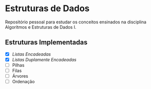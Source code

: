 # Estruturas de Dados

Repositório pessoal para estudar os conceitos ensinados na disciplina Algoritmos e Estruturas de Dados I.

## Estruturas Implementadas

- [x] *Listas Encadeadas*
- [x] *Listas Duplamente Encadeadas*
- [ ] Pilhas
- [ ] Filas
- [ ] Árvores
- [ ] Ordenação